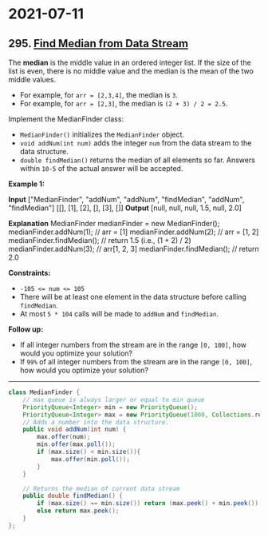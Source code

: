 # 2021-07-11

## 295. [Find Median from Data Stream](https://leetcode.com/problems/find-median-from-data-stream/)

The **median** is the middle value in an ordered integer list. If the size of the list is even, there is no middle value and the median is the mean of the two middle values.

- For example, for `arr = [2,3,4]`, the median is `3`.
- For example, for `arr = [2,3]`, the median is `(2 + 3) / 2 = 2.5`.

Implement the MedianFinder class:

- `MedianFinder()` initializes the `MedianFinder` object.
- `void addNum(int num)` adds the integer `num` from the data stream to the data structure.
- `double findMedian()` returns the median of all elements so far. Answers within `10-5` of the actual answer will be accepted.

**Example 1:**

**Input**
\["MedianFinder", "addNum", "addNum", "findMedian", "addNum", "findMedian"\]
\[\[\], \[1\], \[2\], \[\], \[3\], \[\]\]
**Output**
\[null, null, null, 1.5, null, 2.0\]

**Explanation**
MedianFinder medianFinder = new MedianFinder();
medianFinder.addNum(1); // arr = \[1\]
medianFinder.addNum(2); // arr = \[1, 2\]
medianFinder.findMedian(); // return 1.5 (i.e., (1 + 2) / 2)
medianFinder.addNum(3); // arr\[1, 2, 3\]
medianFinder.findMedian(); // return 2.0

**Constraints:**

- `-105 <= num <= 105`
- There will be at least one element in the data structure before calling `findMedian`.
- At most `5 * 104` calls will be made to `addNum` and `findMedian`.

**Follow up:**

- If all integer numbers from the stream are in the range `[0, 100]`, how would you optimize your solution?
- If `99%` of all integer numbers from the stream are in the range `[0, 100]`, how would you optimize your solution?

---

```java
class MedianFinder {
    // max queue is always larger or equal to min queue
    PriorityQueue<Integer> min = new PriorityQueue();
    PriorityQueue<Integer> max = new PriorityQueue(1000, Collections.reverseOrder());
    // Adds a number into the data structure.
    public void addNum(int num) {
        max.offer(num);
        min.offer(max.poll());
        if (max.size() < min.size()){
            max.offer(min.poll());
        }
    }

    // Returns the median of current data stream
    public double findMedian() {
        if (max.size() == min.size()) return (max.peek() + min.peek()) /  2.0;
        else return max.peek();
    }
};
```
